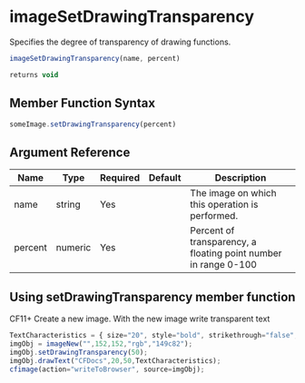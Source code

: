 # imageSetDrawingTransparency

Specifies the degree of transparency of drawing functions.

```javascript
imageSetDrawingTransparency(name, percent)
```

```javascript
returns void
```

## Member Function Syntax

```javascript
someImage.setDrawingTransparency(percent)
```

## Argument Reference

| Name | Type | Required | Default | Description |
| --- | --- | --- | --- | --- |
| name | string | Yes |  | The image on which this operation is performed. |
| percent | numeric | Yes |  | Percent of transparency, a floating point number in range 0-100 |

## Using setDrawingTransparency member function

CF11+ Create a new image. With the new image write transparent text

```javascript
TextCharacteristics = { size="20", style="bold", strikethrough="false", underline="false"};
imgObj = imageNew("",152,152,"rgb","149c82");
imgObj.setDrawingTransparency(50);
imgObj.drawText("CFDocs",20,50,TextCharacteristics);
cfimage(action="writeToBrowser", source=imgObj);
```
